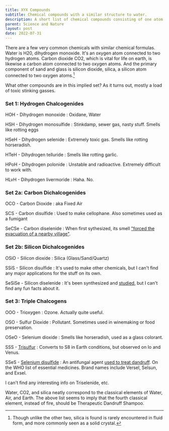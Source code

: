 ```yaml
---
title: XYX Compounds
subtitle: Chemical compounds with a similar structure to water.
description: A short list of chemical compounds consisting of one atom joined to two other atoms of some element. For example, water (HOH) carbon dioxide (OCO) and silica (OSO).
parent: Science and Nature
layout: post
date: 2022-07-31
---
```


There are a few very common chemicals with similar chemical formulas.
Water is H20, dihydrogen monoxide. It's an oxygen atom connected to two hydrogen atoms.
Carbon dioxide CO2, which is vital for life on earth, is likewise a carbon atom connected to two oxygen atoms.
And the primary component of sand and glass is silicon dioxide, silica, a silicon atom  connected to two oxygen atoms.[^silicastructure]

[^silicastructure]: Though unlike the other two, silica is found is rarely encountered in fluid form, and more commonly seen as a solid crystal.

What other compounds are in this implied set?
As it turns out, mostly a load of toxic stinking gasses.


### Set 1: Hydrogen Chalcogenides

HOH - Dihydrogen monoxide
: Oxidane, Water

HSH - Dihydrogen monosulfide
: Stinkdamp, sewer gas, nasty stuff. Smells like rotting eggs

HSeH - Dihydrogen selenide
: Extremely toxic gas. Smells like rotting horseradish.

HTeH - Dihydrogen telluride
: Smells like rotting garlic.

HPoH - Dihydrogen polonide
: Unstable and radioactive. Extremely difficult to work with.

HLvH - Dihydrogen livermoride
: Haha. No.


### Set 2a: Carbon Dichalcogenides

OCO - Carbon Dioxide
: aka Fixed Air

SCS - Carbon disulfide
: Used to make cellophane. Also sometimes used as a fumigant

SeCSe - Carbon diselenide
: When first sythesized, its smell ["forced the evacuation of a nearby village"](https://corante.com/things-i-wont-work-with/things-i-wont-work-with-carbon-diselenide/).


### Set 2b: Silicon Dichalcogenides 

OSiO - Silicon dioxide
: Silica (Glass/Sand/Quartz)

SSiS - Silicon disulfide
: It's used to make other chemicals, but I can't find any major applications for the stuff on its own.

SeSiSe - Silicon diselenide
: It's been synthesized and [studied](https://scripts.iucr.org/cgi-bin/paper?S0567740882005469), but I can't find any fun facts about it. 

<!--
**Set 2c: Various Other Dichalcogenides**
Germanium disulfide, 
https://en.wikipedia.org/wiki/Category:Dichalcogenides
-->

### Set 3: Triple Chalcogens

OOO - Trioxygen
: Ozone. Actually quite useful.

OSO - Sulfur Dioxide
: Pollutant. Sometimes used in winemaking or food preservation.

OSeO - Selenium dioxide
: Smells like horseradish, used as a glass colorant.

SSS - [Trisulfur](https://pubchem.ncbi.nlm.nih.gov/compound/Trisulfur)
: Converts to S8 in Earth conditions, but observed on Io and Venus.

SSeS - [Selenium disulfide](https://pubchem.ncbi.nlm.nih.gov/compound/24087)
: An antifungal agent [used to treat dandruff](https://medlineplus.gov/druginfo/meds/a682258.html). On the WHO list of essential medicines. Brand names include Versel, Selsun, and Exsel.

I can't find any interesting info on Triselenide, etc.


<aside>
Water, CO2, and silica neatly correspond to the classical elements of Water, Air, and Earth. The above list seems to imply that the fourth classical element, instead of fire, should be Therapeutic Dandruff Shampoo.
</aside>


<!--
https://en.wikipedia.org/wiki/Category:Dichalcogenides
https://en.wikipedia.org/wiki/Chemical_symbol
https://archive.org/details/newsystemofchemi01daltuoft/page/n237/mode/2up
https://en.wikipedia.org/wiki/Binary_compounds_of_hydrogen#The_periodic_table_of_the_stable_binary_hydrides
https://en.wikipedia.org/wiki/Polonium_hydride
https://en.wikipedia.org/wiki/Diversity_of_fish
https://archive.org/details/shorthistoryofsc0000henr/mode/2up
-->
